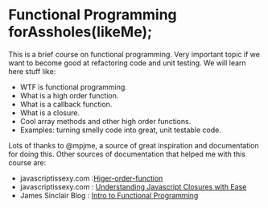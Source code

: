 # Functional Programming forAssholes(likeMe);
This is a brief course on functional programming.  Very important topic if we want to become good at refactoring code and unit testing.
We will learn here stuff like:
- WTF is functional programming.
- What is a high order function.
- What is a callback function.
- What is a closure.
- Cool array methods and other high order functions.
- Examples: turning smelly code into great, unit testable code.

Lots of thanks to @mpjme, a source of great inspiration and documentation for doing this.
Other sources of documentation that helped me with this course are:
- javascriptissexy.com :[Higer-order-function](http://javascriptissexy.com/tag/higher-order-functions/)
- javascriptissexy.com : [Understanding Javascript Closures with Ease](http://javascriptissexy.com/understand-javascript-closures-with-ease/)
- James Sinclair Blog : [Intro to Functional Programming](http://jrsinclair.com/articles/2016/gentle-introduction-to-functional-javascript-intro/)




